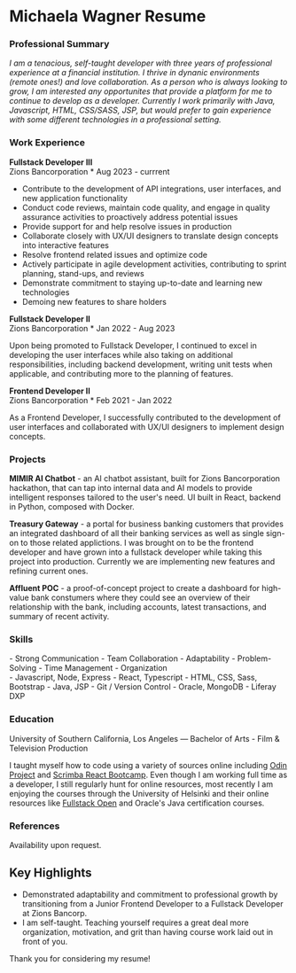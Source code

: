 # Michaela Wagner Resume 

### Professional Summary
*I am a tenacious, self-taught developer with three years of professional experience at a financial institution. I thrive in dynanic environments (remote ones!) and love collaboration. As a person who is always looking to grow, I am interested any opportunites that provide a platform for me to continue to develop as a developer. Currently I work primarily with Java, Javascript, HTML, CSS/SASS, JSP, but would prefer to gain experience with some different technologies in a professional setting.*

### Work Experience

__Fullstack Developer III__ 
<br>Zions Bancorporation * Aug 2023 - currrent

- Contribute to the development of API integrations, user interfaces, and new application functionality
- Conduct code reviews, maintain code quality, and engage in quality assurance activities to proactively address potential issues
- Provide support for and help resolve issues in production
- Collaborate closely with UX/UI designers to translate design concepts into interactive features
- Resolve frontend related issues and optimize code
- Actively participate in agile development activities, contributing to sprint planning, stand-ups, and reviews
- Demonstrate commitment to staying up-to-date and learning new technologies
- Demoing new features to share holders

__Fullstack Developer II__ 
<br>Zions Bancorporation * Jan 2022 - Aug 2023

Upon being promoted to Fullstack Developer, I continued to excel in developing the user interfaces while also taking on additional responsibilities, including backend development, writing unit tests when applicable, and contributing more to the planning of features. 

__Frontend Developer II__ 
<br>Zions Bancorporation * Feb 2021 - Jan 2022

As a Frontend Developer, I successfully contributed to the development of user interfaces and collaborated with UX/UI designers to implement design concepts.

### Projects

__MIMIR AI Chatbot__ - an AI chatbot assistant, built for Zions Bancorporation hackathon, that can tap into internal data and AI models to provide intelligent responses tailored to the user's need. UI built in React, backend in Python, composed with Docker. 

__Treasury Gateway__ - a portal for business banking customers that provides an integrated dashboard of all their banking services as well as single sign-on to those related applictions. I was brought on to be the frontend developer and have grown into a fullstack developer while taking this project into production. Currently we are implementing new features and refining current ones. 

__Affluent POC__ - a proof-of-concept project to create a dashboard for high-value bank constumers where they could see an overview of their relationship with the bank, including accounts, latest transactions, and summary of recent activity. 

### Skills

<div style="dislay: flex; flex-direction: row;">
  <div style="flex: 1; margin-right: 10px;">  
    - Strong Communication
    - Team Collaboration
    - Adaptability
    - Problem-Solving
    - Time Management
    - Organization
  </div>
  <div style="flex: 1">
    - Javascript, Node, Express
    - React, Typescript
    - HTML, CSS, Sass, Bootstrap
    - Java, JSP
    - Git / Version Control
    - Oracle, MongoDB
    - Liferay DXP
  </div>
</div>

### Education
University of Southern California, Los Angeles — Bachelor of Arts - Film & Television Production

I taught myself how to code using a variety of sources online including [Odin Project](https://www.theodinproject.com/) and [Scrimba React Bootcamp](https://scrimba.com/learn/react). Even though I am working full time as a developer, I still regularly hunt for online resources, most recently I am enjoying the courses through the University of Helsinki and their online resources like [Fullstack Open](https://fullstackopen.com/en/about/) and Oracle's Java certification courses.

### References

Availability upon request.

## Key Highlights

- Demonstrated adaptability and commitment to professional growth by transitioning from a Junior Frontend Developer to a Fullstack Developer at Zions Bancorp.
- I am self-taught. Teaching yourself requires a great deal more organization, motivation, and grit than having course work laid out in front of you. 


Thank you for considering my resume!



